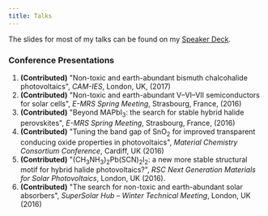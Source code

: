 ```yaml
---
title: Talks
---
```


The slides for most of my talks can be found on my [Speaker Deck](https://speakerdeck.com/utf).

### Conference Presentations

 1. **(Contributed)** "Non-toxic and earth-abundant bismuth chalcohalide photovoltaics", *CAM-IES*, London, UK, (2017)
 1. **(Contributed)** "Non-toxic and earth-abundant V–VI–VII semiconductors for solar cells", *E-MRS Spring Meeting*, Strasbourg, France, (2016)
 1. **(Contributed)** "Beyond MAPbI<sub>3</sub>: the search for stable hybrid halide perovskites", *E-MRS Spring Meeting*, Strasbourg, France, (2016)
 1. **(Contributed)** "Tuning the band gap of SnO<sub>2</sub> for improved transparent conducing oxide properties in photovoltaics", *Material Chemistry Consortium Conference*, Cardiff, UK (2016)
 1. **(Contributed)** "(CH<sub>3</sub>NH<sub>3</sub>)<sub>2</sub>Pb(SCN)<sub>2</sub>I<sub>2</sub>: a new more stable structural motif for hybrid halide photovoltaics?", *RSC Next Generation Materials for Solar Photovoltaics*, London, UK (2016).
 1. **(Contributed)** "The search for non-toxic and earth-abundant solar absorbers", *SuperSolar Hub –  Winter Technical Meeting*, London, UK (2016)
